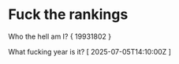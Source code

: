 # Fuck the rankings

Who the hell am I?
{ 19931802 }

What fucking year is it?
[ 2025-07-05T14:10:00Z ]
